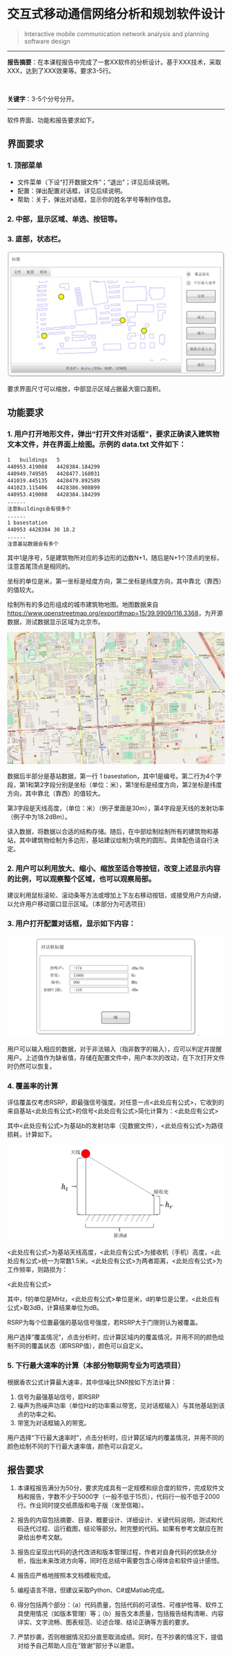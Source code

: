 # 交互式移动通信网络分析和规划软件设计

> Interactive mobile communication network analysis and planning software design

- - -

**报告摘要**：在本课程报告中完成了一套XX软件的分析设计。基于XXX技术，采取XXX，达到了XXX效果等。要求3-5行。

<br>

**关键字**：3-5个分号分开。

- - -

软件界面、功能和报告要求如下。

## 界面要求

### 1. 顶部菜单

* 文件菜单（下设“打开数据文件”；“退出”；详见后续说明。
* 配置：弹出配置对话框，详见后续说明。
* 帮助：关于，弹出对话框，显示你的姓名学号等制作信息。

### 2. 中部，显示区域、单选、按钮等。

### 3. 底部，状态栏。

![Alternate text](./README_sources/image1-1.jpg)

要求界面尺寸可以缩放，中部显示区域占据最大窗口面积。

## 功能要求

### 1. 用户打开地形文件，弹出“打开文件对话框”，要求正确读入建筑物文本文件，并在界面上绘图。示例的 data.txt 文件如下：

``` text
1   buildings   5
440953.419008   4428384.184299
440949.749585   4428477.168031
441019.445135   4428479.892589
441023.115406   4428386.908899
440953.419008   4428384.184299
......
注意Buildings会有很多个
......
1 basestation
440953 4428384 30 18.2
......
注意基站数据会有多个
```

其中1是序号，5是建筑物所对应的多边形的边数N+1，随后是N+1个顶点的坐标，注意首尾顶点是相同的。

坐标的单位是米，第一坐标是经度方向，第二坐标是纬度方向，其中靠北（靠西）的值较大。

绘制所有的多边形组成的城市建筑物地图。地图数据来自<https://www.openstreetmap.org/export#map=15/39.9909/116.3368>，为开源数据，测试数据显示区域为北京市。

![Alternate text](./README_sources/image1-2.png)

数据后半部分是基站数据，第一行 1 basestation，其中1是编号。第二行为4个字段，第1和第2字段分别是坐标（单位：米），第1坐标是经度方向，第2坐标是纬度方向，其中靠北（靠西）的值较大。

第3字段是天线高度，（单位：米）（例子里面是30m），第4字段是天线的发射功率（例子中为18.2dBm）。

读入数据，将数据以合适的结构存储。随后，在中部绘制绘制所有的建筑物和基站，其中建筑物绘制为多边形，基站建议绘制为填充的圆形。具体配色请自行决定。

### 2. 用户可以利用放大、缩小、缩放至适合等按钮，改变上述显示内容的比例，可以观察整个区域，也可以观察局部。

建议利用鼠标滚轮、滚动条等方法或增加上下左右移动按钮，或接受用户方向键，以允许用户移动窗口显示区域。（本部分为可选项目）

### 3. 用户打开配置对话框，显示如下内容：

![Alternate text](./README_sources/image1-3.jpg)

用户可以输入相应的数据，对于非法输入（指非数字的输入），应可以判定并提醒用户。上述值作为缺省值，存储在配置文件中，用户本次的改动，在下次打开文件时仍然可以恢复。

### 4. 覆盖率的计算

评估覆盖仅考虑RSRP，即最强信号强度。对任意一点<此处应有公式>，它收到的来自基站<此处应有公式>的信号<此处应有公式>简化计算为：<此处应有公式>

其中<此处应有公式>为基站b的发射功率（见数据文件），<此处应有公式>为路径损耗，计算如下。

![Alternate text](./README_sources/image1-4.jpg)

<此处应有公式>为基站天线高度，<此处应有公式>为接收机（手机）高度，<此处应有公式>统一为常数1.5米。<此处应有公式>为两者距离，<此处应有公式>为工作频率，则路损为：

<此处应有公式>

其中，f的单位是MHz，<此处应有公式>单位是米，d的单位是公里，<此处应有公式>取3dB，计算结果单位为dB。

RSRP为每个位置最强的基站信号强度，若RSRP大于门限则认为被覆盖。

用户选择“覆盖情况”，点击分析时，应计算区域内的覆盖情况，并用不同的颜色绘制不同的覆盖状态（即RSRP值），颜色可以自定义。

### 5. 下行最大速率的计算（本部分物联网专业为可选项目）

根据香农公式计算最大速率，其中信噪比SNR按如下方法计算：

  1. 信号为最强基站信号，即RSRP
  2. 噪声为热噪声功率（单位Hz的功率乘以带宽，见对话框输入）与其他基站到该点的功率之和。
  3. 带宽为对话框输入的带宽。

用户选择“下行最大速率时”，点击分析时，应计算区域内的覆盖情况，并用不同的颜色绘制不同的下行最大速率值，颜色可以自定义。

## 报告要求

1. 本课程报告满分为50分，要求完成具有一定规模和综合度的软件，完成软件文档和报告，字数不少于5000字（一般不低于15页），代码行一般不低于2000行。作业同时提交纸质版和电子版（发至信箱）。

2. 报告的内容包括摘要、目录、概要设计、详细设计、关键代码说明，测试和代码迭代过程、运行截图，结论等部分。附完整的代码。如果有参考文献应在附录给出参考文献。

3. 报告应呈现出代码的迭代改进和版本管理过程，作者对自身代码的优缺点分析，指出未来改进方向等，同时在总结中需要包含心得体会和软件设计感悟。

4. 报告应严格地按照本文档模板完成。

5. 编程语言不限，但建议采取Python、C#或Matlab完成。

6. 得分包括两个部分：（a）代码质量，包括代码的可读性、可维护性等、软件工具使用情况（如版本管理）等；（b）报告文本质量，包括报告结构清晰、内容详实、文字流畅、图表规范、论述合理、结论正确等方面的要求。

7. 严禁抄袭，否则根据情况扣分直至取消成绩。同时，在不抄袭的情况下，提倡对给予自己帮助人应在“致谢”部分予以谢意。
